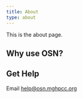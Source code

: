 ```yaml
---
title: About
type: about
---
```


This is the about page.

## Why use OSN?

## Get Help

Email help@osn.mghpcc.org
